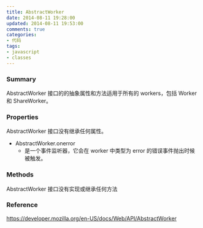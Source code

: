 ```yaml
---
title: AbstractWorker
date: 2014-08-11 19:28:00
updated: 2014-08-11 19:53:00
comments: true
categories:
- 代码
tags:
- javascript
- classes
---
```


### Summary

AbstractWorker 接口的的抽象属性和方法适用于所有的 workers，包括 Worker 和 ShareWorker。

### Properties

AbstractWorker 接口没有继承任何属性。

- AbstractWorker.onerror
    - 是一个事件监听器，它会在 worker 中类型为 error 的错误事件抛出时候被触发。

### Methods

AbstractWorker 接口没有实现或继承任何方法

### Reference

https://developer.mozilla.org/en-US/docs/Web/API/AbstractWorker
